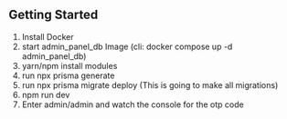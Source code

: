 ## Getting Started ##


1. Install Docker
2. start admin_panel_db Image (cli: docker compose up -d admin_panel_db)
3. yarn/npm install modules
4. run npx prisma generate
5. run npx prisma migrate deploy (This is going to make all migrations)
6. npm run dev
7. Enter admin/admin and watch the console for the otp code

